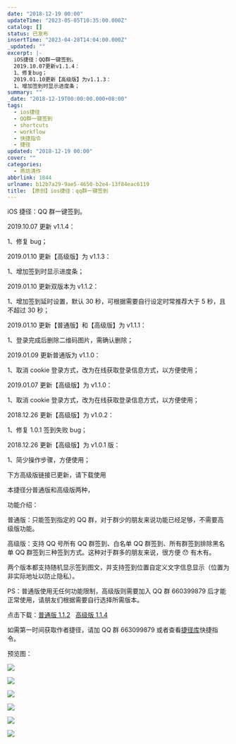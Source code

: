 ```yaml
---
date: "2018-12-19 00:00"
updateTime: "2023-05-05T10:35:00.000Z"
catalog: []
status: 已发布
insertTime: "2023-04-28T14:04:00.000Z"
_updated: ""
excerpt: |-
  iOS捷径：QQ群一键签到。
  2019.10.07更新v1.1.4：
  1、修复bug；
  2019.01.10更新【高级版】为v1.1.3：
  1、增加签到时显示进度条；
summary: ""
_date: "2018-12-19T00:00:00.000+08:00"
tags:
  - ios捷径
  - QQ群一键签到
  - shortcuts
  - workflow
  - 快捷指令
  - 捷径
updated: "2018-12-19 00:00"
cover: ""
categories:
  - 燕坊清作
abbrlink: 1844
urlname: b12b7a29-9ae5-4650-b2e4-13f84eac6119
title: 【原创】ios捷径：qq群一键签到
---
```


iOS 捷径：QQ 群一键签到。

2019.10.07 更新 v1.1.4：

1、修复 bug；

2019.01.10 更新【高级版】为 v1.1.3：

1、增加签到时显示进度条；

2019.01.10 更新双版本为 v1.1.2：

1、增加签到延时设置，默认 30 秒，可根据需要自行设定时常推荐大于 5 秒，且不超过 30 秒；

2019.01.10 更新【普通版】和【高级版】为 v1.1.1：

1、登录完成后删除二维码图片，需确认删除；

2019.01.09 更新普通版为 v1.1.0：

1、取消 cookie 登录方式，改为在线获取登录信息方式，以方便使用；

2019.01.07 更新【高级版】为 v1.1.0：

1、取消 cookie 登录方式，改为在线获取登录信息方式，以方便使用；

2018.12.26 更新【高级版】为 v1.0.2：

1、修复 1.0.1 签到失败 bug；

2018.12.26 更新【高级版】为 v1.0.1 版：

1、简少操作步骤，方便使用；

下方高级版链接已更新，请下载使用

本捷径分普通版和高级版两种，

功能介绍：

普通版：只能签到指定的 QQ 群，对于群少的朋友来说功能已经足够，不需要高级版功能。

高级版：支持 QQ 号所有 QQ 群签到、白名单 QQ 群签到、所有群签到排除黑名单 QQ 群签到三种签到方式。这种对于群多的朋友来说，很方便 😯 有木有。

两个版本都支持随机显示签到图文，并支持签到位置自定义文字信息显示（位置为非实际地址以防止隐私）。

PS：普通版使用无任何功能限制，高级版则需要加入 QQ 群 660399879 后才能正常使用，请朋友们根据需要自行选择所需版本。

点击下载：[普通版 1.1.2](https://www.icloud.com/shortcuts/8ca1199bd4b846e8bc350f303cba5847)   [高级版 1.1.4](https://www.icloud.com/shortcuts/9784abde2cfc4678b5c247c2d82114aa)

如需第一时间获取作者捷径，请加 QQ 群 663099879 或者查看[捷径库](https://www.bmqy.net/2342.html)快捷指令。

预览图：

![](https://image.bmqy.net/upload/Fto5o-5ea0sNMlW_75VgGJCv2AcJ.jpg)

![](https://image.bmqy.net/upload/Fto5o-5ea0sNMlW_75VgGJCv2AcJ.jpg)

![](https://image.bmqy.net/upload/Fto5o-5ea0sNMlW_75VgGJCv2AcJ.jpg)

![](https://image.bmqy.net/upload/Fto5o-5ea0sNMlW_75VgGJCv2AcJ.jpg)

![](https://image.bmqy.net/upload/Fto5o-5ea0sNMlW_75VgGJCv2AcJ.jpg)

![](https://image.bmqy.net/upload/Fto5o-5ea0sNMlW_75VgGJCv2AcJ.jpg)
